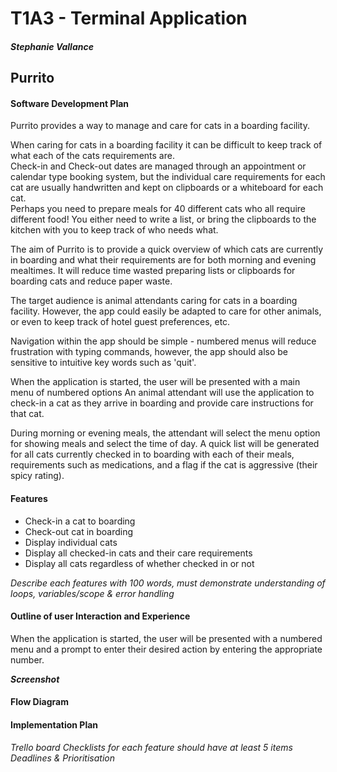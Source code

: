 # T1A3 - Terminal Application
##### Stephanie Vallance

## Purrito

#### Software Development Plan

Purrito provides a way to manage and care for cats in a boarding facility.  

When caring for cats in a boarding facility it can be difficult to keep track of what each of the cats requirements are.  
Check-in and Check-out dates are managed through an appointment or calendar type booking system, but the individual care requirements for each cat are usually handwritten and kept on clipboards or a whiteboard for each cat.  
Perhaps you need to prepare meals for 40 different cats who all require different food!  You either need to write a list, or bring the clipboards to the kitchen with you to keep track of who needs what.

The aim of Purrito is to provide a quick overview of which cats are currently in boarding and what their requirements are for both morning and evening mealtimes. It will reduce time wasted preparing lists or clipboards for boarding cats and reduce paper waste.

The target audience is animal attendants caring for cats in a boarding facility.  However, the app could easily be adapted to care for other animals, or even to keep track of hotel guest preferences, etc.

Navigation within the app should be simple - numbered menus will reduce frustration with typing commands, however, the  app should also be sensitive to intuitive key words such as 'quit'. 

When the application is started, the user will be presented with a main menu of numbered options
An animal attendant will use the application to check-in a cat as they arrive in boarding and provide care instructions for that cat. 

During morning or evening meals, the attendant will select the menu option for showing meals and select the time of day. 
A quick list will be generated for all cats currently checked in to boarding with each of their meals, requirements such as medications, and a flag if the cat is aggressive (their spicy rating). 

#### Features

- Check-in a cat to boarding
- Check-out cat in boarding
- Display individual cats
- Display all checked-in cats and their care requirements
- Display all cats regardless of whether checked in or not


*Describe each features with 100 words, must demonstrate understanding of loops, variables/scope & error handling*


#### Outline of user Interaction and Experience

When the application is started, the user will be presented with a numbered menu and a prompt to enter their desired action by entering the appropriate number.

***Screenshot***




#### Flow Diagram

#### Implementation Plan

*Trello board*
*Checklists for each feature should have at least 5 items*
*Deadlines & Prioritisation*
